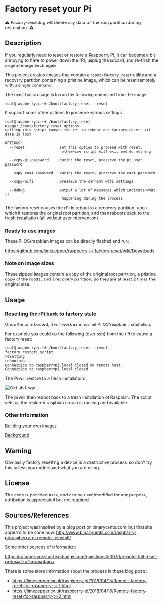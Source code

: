 # Factory reset your Pi

:warning: Factory-resetting will delete any data off the root partition during
restoration. :warning: 

## Description

If you regularly need to reset or restore a Raspberry Pi, it can become a bit
annoying to have to power down the rPi, unplug the sdcard, and re-flash the
original image back again.

This project creates images that contain a `/boot/factory_reset` utility and a 
recovery partition containing a pristine image, which can be reset remotely 
with a single command.

The most basic usage is to run the following command from the image:

    root@raspberrypi:~# /boot/factory_reset --reset

It support some other options to preserve various settings

    root@raspberrypi:~# /boot/factory_reset
    usage: /boot/factory_reset options
    Calling this script causes the rPi to reboot and factory reset. All data is lost

    OPTIONS:
      --reset                set this option to proceed with reset,
                              otherwise script will exit and do nothing

      --copy-pi-password     during the reset, preserve the pi user password

      --copy-root-password   during the reset, preserve the root password

      --copy-wifi            preserve the current wifi settings

      --debug                output a lot of messages which indicate what is 
                              happening during the process



The factory reset causes the rPi to reboot to a recovery partition, upon which
it restores the original root partition, and then reboots back to the fresh
installation (all without user intervention).

### Ready to use images

These Pi OS/raspbian images can be directly flashed and run:

https://github.com/limepepper/raspberry-pi-factory-reset/wiki/Downloads

### Note on image sizes

These zipped images contain a copy of the original root partition, a pristine
copy of the rootfs, and a recovery partition. So they are at least 2 times the
original size.


## Usage

### Resetting the rPi back to factory state

Once the pi is booted, it will work as a normal Pi OS/raspbian installation.

For example you could do the following (over ssh) from the rPi to cause a 
factory reset:

    root@raspberrypi:~# /boot/factory_reset --reset
    factory restore script
    resetting
    rebooting...
    Connection to raspberrypi.local closed by remote host.
    Connection to raspberrypi.local closed.

The Pi will restore to a fresh installation:

![GitHub Logo](/assets/images/raspi-restore-screenshot_300px.png)

The pi will then reboot back to a fresh installation of Raspbian. The script
sets up the restored raspbian so ssh is running and available.



### Other information

[Building your own images](https://github.com/limepepper/raspberry-pi-factory-reset/wiki/Build-your-own-images)

[Background](https://github.com/limepepper/raspberry-pi-factory-reset/wiki/Background)





Warning
-------

Obviously factory resetting a device is a destructive process, so don't try this
unless you understand what you are doing.

License
-------

The code is provided as is, and can be used/modified for any purpose, attribution
is appreciated but not required.

Sources/References
----

This project was inspired by a blog post on binarycents.com, but that site appears
to be gone now:
http://www.binarycents.com/raspberry-pi/raspberry-pi-remote-reinstall/


Some other sources of information:

https://raspberrypi.stackexchange.com/questions/80070/remote-full-reset-re-install-of-a-raspberry

There is some more information about the process in these blog posts:

* https://limepepper.co.uk/raspberry-pi/2018/04/15/Remote-factory-reset-for-raspberry-pi-1.html
* https://limepepper.co.uk/raspberry-pi/2018/04/16/Remote-factory-reset-for-raspberry-pi-2.html

